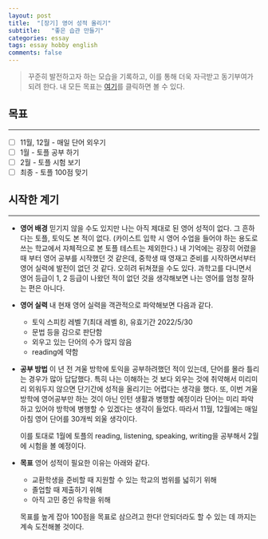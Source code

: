```yaml
---
layout: post  
title:  "[장기] 영어 성적 올리기"  
subtitle:   "좋은 습관 만들기"  
categories: essay  
tags: essay hobby english  
comments: false
---
```


> 꾸준히 발전하고자 하는 모습을 기록하고, 이를 통해 더욱 자극받고 동기부여가 되려 한다.
> 내 모든 목표는 [여기](/essay/2020/10/01/make-me-higher/)를 클릭하면 볼 수 있다.

## 목표

---

- [ ] 11월, 12월 - 매일 단어 외우기
- [ ] 1월 - 토플 공부 하기
- [ ] 2월 - 토플 시험 보기
- [ ] 최종 - 토플 100점 맞기

## 시작한 계기

---

* __영어 배경__
  믿기지 않을 수도 있지만 나는 아직 제대로 된 영어 성적이 없다. 그 흔하다는 토플, 토익도 본 적이 없다. (카이스트 입학 시 영어 수업을 들어야 하는 용도로 쓰는 학교에서 자체적으로 본 토플 테스트는 제외한다.) 내 기억에는 굉장히 어렸을 때 부터 영어 공부를 시작했던 것 같은데, 중학생 때 영재고 준비를 시작하면서부터 영어 실력에 발전이 없던 것 같다. 오히려 뒤쳐졌을 수도 있다. 과학고를 다니면서 영어 등급이 1, 2 등급이 나왔던 적이 없던 것을 생각해보면 나는 영어를 엄청 잘하는 편은 아니다.

* __영어 실력__
  내 현재 영어 실력을 객관적으로 파악해보면 다음과 같다.
  + 토익 스피킹 레벨 7(최대 레벨 8), 유효기간 2022/5/30
  + 문법 등을 감으로 판단함
  + 외우고 있는 단어의 수가 많지 않음
  + reading에 약함

* __공부 방법__
  이 년 전 겨울 방학에 토익을 공부하려했던 적이 있는데, 단어를 몰라 틀리는 경우가 많아 답답했다. 특히 나는 이해하는 것 보다 외우는 것에 취약해서 미리미리 외워두지 않으면 단기간에 성적을 올리기는 어렵다는 생각을 했다. 또, 이번 겨울방학에 영어공부만 하는 것이 아닌 인턴 생활과 병행할 예정이라 단어는 미리 파악하고 있어야 방학에 병행할 수 있겠다는 생각이 들었다. 따라서 11월, 12월에는 매일 아침 영어 단어를 30개씩 외울 생각이다.  

  이를 토대로 1월에 토플의 reading, listening, speaking, writing을 공부해서 2월에 시험을 볼 예정이다.

* __목표__
  영어 성적이 필요한 이유는 아래와 같다.
  + 교환학생을 준비할 때 지원할 수 있는 학교의 범위를 넓히기 위해
  + 졸업할 때 제출하기 위해
  + 아직 고민 중인 유학을 위해

  목표를 높게 잡아 100점을 목표로 삼으려고 한다! 안되더라도 할 수 있는 데 까지는 계속 도전해볼 것이다.
